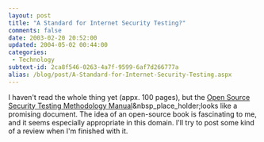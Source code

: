 ```yaml
---
layout: post
title: "A Standard for Internet Security Testing?"
comments: false
date: 2003-02-20 20:52:00
updated: 2004-05-02 00:44:00
categories:
 - Technology
subtext-id: 2ca8f546-0263-4a7f-9599-6af7d266777a
alias: /blog/post/A-Standard-for-Internet-Security-Testing.aspx
---
```



I haven't read the whole thing yet (appx. 100 pages), but the [Open Source Security Testing Methodology Manual](http://www.isecom.org/projects/osstmm.htm)&nbsp_place_holder;looks like a promising document. The idea of an open-source book is fascinating to me, and it seems especially appropriate in this domain. I'll try to post some kind of a review when I'm finished with it.
